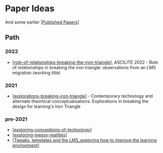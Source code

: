 # Paper Ideas

And some earlier [[Published Papers]]

## Path

### 2022

- [[role-of-relationships-breaking-the-iron-triangle]], ASCILITE 2022 - Role of relationships in breaking the iron triangle: observations from an LMS migration (working title)

### 2021

- [[explorations-breaking-iron-triangle]] - Contemporary technology and alternate theortical conceptualisations: Explorations in breaking the design for learning's Iron Triangle

### pre-2021

- [[exploring-conceptions-of-technology]]
- [[exploring-messy-realities]]
- [[Tweaks, templates and the LMS_exploring how to improve the learning environment]]

[//begin]: # "Autogenerated link references for markdown compatibility"
[Published Papers]: <Paper Ideas/Published/Published Papers> "Published papers"
[role-of-relationships-breaking-the-iron-triangle]: Design/role-of-relationships-breaking-the-iron-triangle "The role of relationships in breaking the iron triangle"
[explorations-breaking-iron-triangle]: <Paper Ideas/explorations-breaking-iron-triangle> "Breaking the iron triangle"
[exploring-conceptions-of-technology]: <Paper Ideas/exploring-conceptions-of-technology> "Exploring conceptions of technology: Implications for learning, teaching, and meso-level practitioners"
[exploring-messy-realities]: <Paper Ideas/exploring-messy-realities> "Exploring the Messy Realities of Post-Digital Education"
[Tweaks, templates and the LMS_exploring how to improve the learning environment]: <Paper Ideas/Published/Tweaks, templates and the LMS_exploring how to improve the learning environment> "Tweaks, templates and the LMS: exploring how to improve the learning environment"
[//end]: # "Autogenerated link references"